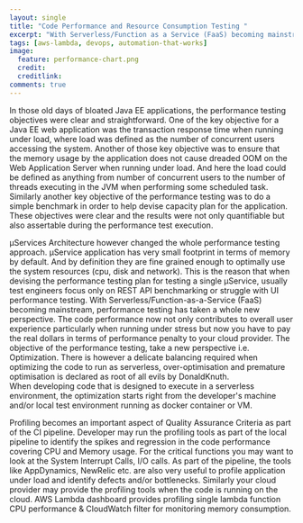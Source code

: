 ```yaml
---
layout: single
title: "Code Performance and Resource Consumption Testing "
excerpt: "With Serverless/Function as a Service (FaaS) becoming mainstream the Performance & Resource Consumption testing has become ever more important"
tags: [aws-lambda, devops, automation-that-works]
image:
  feature: performance-chart.png
  credit: 
  creditlink: 
comments: true
---
```


In those old days of bloated Java EE applications, the performance testing objectives were clear and straightforward. 
One of the key objective for a Java EE web application was the transaction response time when running under load, where load was defined as the number of concurrent users accessing the system.
Another of those key objective was to ensure that the memory usage by the application does not cause dreaded OOM on the Web Application Server when running under load. And here the load could be defined as anything from number of concurrent users to the number of threads executing in the JVM when performing some scheduled task.
Similarly another key objective of the performance testing was to do a simple benchmark in order to help devise capacity plan for the application.
These objectives were clear and the results were not only quantifiable but also assertable during the performance test execution.

µServices Architecture however changed the whole performance testing approach. µService application has very small footprint in terms of memory by default. And by definition they are fine grained enough to optimally use the system resources (cpu, disk and network).
This is the reason that when devising the performance testing plan for testing a single µService, usually test engineers focus only on REST API benchmarking or struggle with UI performance testing.
With Serverless/Function-as-a-Service (FaaS) becoming mainstream, performance testing has taken a whole new perspective. The code performance now not only contributes to overall user experience particularly when running under stress but now you have to pay the real dollars in terms of performance penalty to your cloud provider.
The objective of the performance testing, take a new perspective i.e. Optimization. There is however a delicate balancing required when optimizing the code to run as serverless, over-optimisation and premature optimisation is declared as root of all evils by DonaldKnuth.   
When developing code that is designed to execute in a serverless environment, the optimization starts right from the developer's machine and/or local test environment running as docker container or VM. 

Profiling becomes an important aspect of Quality Assurance Criteria as part of the CI pipeline. Developer may run the profiling tools as part of the local pipeline to identify the spikes and regression in the code performance covering CPU and Memory usage. For the critical functions you may want to look at the System Interrupt Calls, I/O calls.
As part of the pipeline, the tools like AppDynamics, NewRelic etc. are also very useful to profile application under load and identify defects and/or bottlenecks. 
Similarly your cloud provider may provide the profiling tools when the code is running on the cloud. AWS Lambda dashboard provides profiling single lambda function CPU performance & CloudWatch filter for monitoring memory consumption.
 
 
  